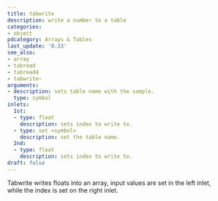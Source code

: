 ```yaml
---
title: tabwrite
description: write a number to a table
categories:
- object
pdcategory: Arrays & Tables
last_update: '0.33'
see_also:
- array
- tabread
- tabread4
- tabwrite~
arguments:
- description: sets table name with the sample.
  type: symbol
inlets:
  1st:
  - type: float
    description: sets index to write to.
  - type: set <symbol>
    description: set the table name.
  2nd:
  - type: float
    description: sets index to write to.
draft: false
---
```

Tabwrite writes floats into an array,  input values are set in the left inlet,  while the index is set on the right inlet.
